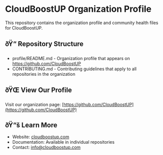 ﻿# CloudBoostUP Organization Profile

This repository contains the organization profile and community health files for CloudBoostUP.

## ðŸ“ Repository Structure

- profile/README.md - Organization profile that appears on https://github.com/CloudBoostUP
- CONTRIBUTING.md - Contributing guidelines that apply to all repositories in the organization

## ðŸŒ View Our Profile

Visit our organization page: [https://github.com/CloudBoostUP](https://github.com/CloudBoostUP)

## ðŸ“š Learn More

- Website: [cloudboostup.com](https://cloudboostup.com)
- Documentation: Available in individual repositories
- Contact: info@cloudboostup.com
